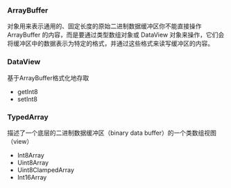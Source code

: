 ### ArrayBuffer
对象用来表示通用的、固定长度的原始二进制数据缓冲区你不能直接操作 ArrayBuffer 的内容，而是要通过类型数组对象或 DataView 对象来操作，它们会将缓冲区中的数据表示为特定的格式，并通过这些格式来读写缓冲区的内容。
### DataView
基于ArrayBuffer格式化地存取
- getInt8
- setInt8
### TypedArray
描述了一个底层的二进制数据缓冲区（binary data buffer）的一个类数组视图（view）
- Int8Array
- Uint8Array
- Uint8ClampedArray
- Int16Array
